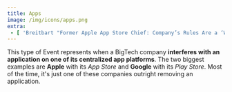 ```yaml
---
title: Apps
image: /img/icons/apps.png
extra:
 - [ 'Breitbart "Former Apple App Store Chief: Company’s Rules Are a ‘Weapon Against Competitors’" by Lucas Nolan (8 Oct 2020)', 'https://www.breitbart.com/tech/2020/10/08/former-apple-app-store-chief-companys-rules-are-a-weapon-against-competitors/' ]
---
```


This type of Event represents when a BigTech company **interferes with an
application on one of its centralized app platforms**. The two biggest examples
are **Apple** with its _App Store_ and **Google** with its _Play Store_. Most
of the time, it's just one of these companies outright removing an application.
